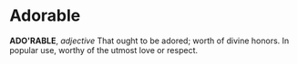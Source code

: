 # Adorable

**ADO'RABLE**, _adjective_ That ought to be adored; worth of divine honors. In popular use, worthy of the utmost love or respect.